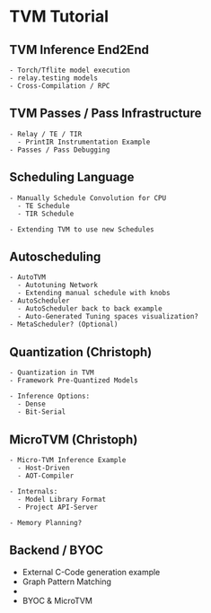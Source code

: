 # TVM Tutorial

## TVM Inference End2End
    - Torch/Tflite model execution 
    - relay.testing models
    - Cross-Compilation / RPC

## TVM Passes  / Pass Infrastructure

    - Relay / TE / TIR
      - PrintIR Instrumentation Example
    - Passes / Pass Debugging

## Scheduling Language

    - Manually Schedule Convolution for CPU
      - TE Schedule
      - TIR Schedule
    
    - Extending TVM to use new Schedules

## Autoscheduling
    - AutoTVM
      - Autotuning Network 
      - Extending manual schedule with knobs
    - AutoScheduler
      - AutoScheduler back to back example
      - Auto-Generated Tuning spaces visualization? 
    - MetaScheduler? (Optional)


## Quantization (Christoph)
    - Quantization in TVM 
    - Framework Pre-Quantized Models

    - Inference Options:
      - Dense
      - Bit-Serial


## MicroTVM (Christoph)
    - Micro-TVM Inference Example
      - Host-Driven
      - AOT-Compiler

    - Internals:
      - Model Library Format
      - Project API-Server

    - Memory Planning?

## Backend / BYOC
  - External C-Code generation example
  - Graph Pattern Matching
  - 
  - BYOC & MicroTVM
